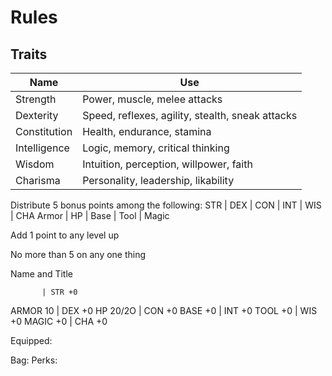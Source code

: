 # Rules

## Traits
| Name | Use |
| ---- | --- |
| Strength | Power, muscle, melee attacks |
| Dexterity | Speed, reflexes, agility, stealth, sneak attacks |
| Constitution | Health, endurance, stamina |
| Intelligence | Logic, memory, critical thinking |
| Wisdom | Intuition, perception, willpower, faith |
| Charisma | Personality, leadership, likability |

Distribute 5 bonus points among the following:
STR | DEX | CON | INT | WIS | CHA
Armor | HP | Base | Tool | Magic

Add 1 point to any level up

No more than 5 on any one thing

Name and Title

           | STR +0
ARMOR   10 | DEX +0
HP   20/2O | CON +0
BASE    +0 | INT +0
TOOL    +0 | WIS +0
MAGIC   +0 | CHA +0

Equipped: 

Bag: 
Perks: 

